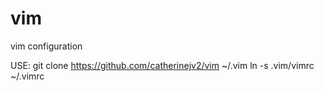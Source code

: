 vim
===

vim configuration

USE:
git clone https://github.com/catherinejv2/vim ~/.vim
ln -s .vim/vimrc ~/.vimrc
